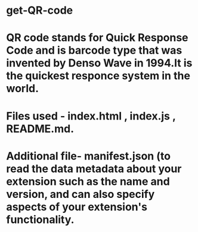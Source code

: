 # get-QR-code
 # QR code stands for Quick Response Code and is barcode type that was invented by Denso Wave in 1994.It is the quickest responce system in the world.

 # Files used - index.html , index.js , README.md.
 # Additional file- manifest.json (to read the data  metadata about your extension such as the name and version, and can also specify aspects of your extension's functionality.
